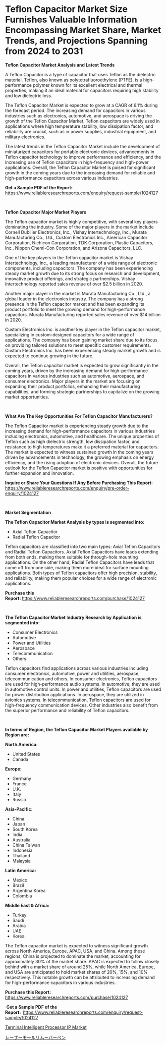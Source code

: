 <p><h1>Teflon Capacitor Market Size Furnishes Valuable Information Encompassing Market Share, Market Trends, and Projections Spanning from 2024 to 2031</h1></p><p><strong>Teflon Capacitor Market Analysis and Latest Trends</strong></p>
<p><p>A Teflon Capacitor is a type of capacitor that uses Teflon as the dielectric material. Teflon, also known as polytetrafluoroethylene (PTFE), is a high-performance polymer known for its excellent electrical and thermal properties, making it an ideal material for capacitors requiring high stability and low dielectric loss.</p><p>The Teflon Capacitor Market is expected to grow at a CAGR of 6.1% during the forecast period. The increasing demand for capacitors in various industries such as electronics, automotive, and aerospace is driving the growth of the Teflon Capacitor Market. Teflon capacitors are widely used in applications where high temperature stability, low dissipation factor, and reliability are crucial, such as in power supplies, industrial equipment, and military electronics.</p><p>The latest trends in the Teflon Capacitor Market include the development of miniaturized capacitors for portable electronic devices, advancements in Teflon capacitor technology to improve performance and efficiency, and the increasing use of Teflon capacitors in high-frequency and high-power applications. Overall, the Teflon Capacitor Market is poised for significant growth in the coming years due to the increasing demand for reliable and high-performance capacitors across various industries.</p></p>
<p><strong>Get a Sample PDF of the Report:&nbsp;</strong> <a href="https://www.reliableresearchreports.com/enquiry/request-sample/1024127">https://www.reliableresearchreports.com/enquiry/request-sample/1024127</a></p>
<p>&nbsp;</p>
<p><strong>Teflon Capacitor Major Market Players</strong></p>
<p><p>The Teflon capacitor market is highly competitive, with several key players dominating the industry. Some of the major players in the market include Cornell Dubilier Electronics, Inc., Vishay Intertechnology, Inc., Murata Manufacturing Co., Ltd., Custom Electronics Inc., American Capacitor Corporation, Nichicon Corporation, TDK Corporation, Plastic Capacitors, Inc., Nippon Chemi-Con Corporation, and Arizona Capacitors, LLC.</p><p>One of the key players in the Teflon capacitor market is Vishay Intertechnology, Inc., a leading manufacturer of a wide range of electronic components, including capacitors. The company has been experiencing steady market growth due to its strong focus on research and development, innovative product offerings, and strategic partnerships. Vishay Intertechnology reported sales revenue of over $2.5 billion in 2020.</p><p>Another major player in the market is Murata Manufacturing Co., Ltd., a global leader in the electronics industry. The company has a strong presence in the Teflon capacitor market and has been expanding its product portfolio to meet the growing demand for high-performance capacitors. Murata Manufacturing reported sales revenue of over $14 billion in 2020.</p><p>Custom Electronics Inc. is another key player in the Teflon capacitor market, specializing in custom-designed capacitors for a wide range of applications. The company has been gaining market share due to its focus on providing tailored solutions to meet specific customer requirements. Custom Electronics Inc. has been experiencing steady market growth and is expected to continue growing in the future.</p><p>Overall, the Teflon capacitor market is expected to grow significantly in the coming years, driven by the increasing demand for high-performance capacitors in various industries such as automotive, aerospace, and consumer electronics. Major players in the market are focusing on expanding their product portfolios, enhancing their manufacturing capabilities, and forming strategic partnerships to capitalize on the growing market opportunities.</p></p>
<p>&nbsp;</p>
<p><strong>What Are The Key Opportunities For Teflon Capacitor Manufacturers?</strong></p>
<p><p>The Teflon Capacitor market is experiencing steady growth due to the increasing demand for high-performance capacitors in various industries including electronics, automotive, and healthcare. The unique properties of Teflon such as high dielectric strength, low dissipation factor, and resistance to high temperatures make it a preferred material for capacitors. The market is expected to witness sustained growth in the coming years driven by advancements in technology, the growing emphasis on energy efficiency, and the rising adoption of electronic devices. Overall, the future outlook for the Teflon Capacitor market is positive with opportunities for further expansion and innovation.</p></p>
<p><strong>Inquire or Share Your Questions If Any Before Purchasing This Report:</strong> <a href="https://www.reliableresearchreports.com/enquiry/pre-order-enquiry/1024127">https://www.reliableresearchreports.com/enquiry/pre-order-enquiry/1024127</a></p>
<p>&nbsp;</p>
<p><strong>Market Segmentation</strong></p>
<p><strong>The Teflon Capacitor Market Analysis by types is segmented into:</strong></p>
<p><ul><li>Axial Teflon Capacitor</li><li>Radial Teflon Capacitor</li></ul></p>
<p><p>Teflon capacitors are classified into two main types: Axial Teflon Capacitors and Radial Teflon Capacitors. Axial Teflon Capacitors have leads extending from both ends, making them suitable for through-hole mounting applications. On the other hand, Radial Teflon Capacitors have leads that come off from one side, making them more ideal for surface mounting applications. Both types of Teflon capacitors offer high precision, stability, and reliability, making them popular choices for a wide range of electronic applications.</p></p>
<p><strong>Purchase this Report:&nbsp;</strong><a href="https://www.reliableresearchreports.com/purchase/1024127">https://www.reliableresearchreports.com/purchase/1024127</a></p>
<p>&nbsp;</p>
<p><strong>The Teflon Capacitor Market Industry Research by Application is segmented into:</strong></p>
<p><ul><li>Consumer Electronics</li><li>Automotive</li><li>Power and Utilities</li><li>Aerospace</li><li>Telecommunication</li><li>Others</li></ul></p>
<p><p>Teflon capacitors find applications across various industries including consumer electronics, automotive, power and utilities, aerospace, telecommunication and others. In consumer electronics, Teflon capacitors are used for high-performance audio systems. In automotive, they are used in automotive control units. In power and utilities, Teflon capacitors are used for power distribution applications. In aerospace, they are utilized in avionics systems. In telecommunication, Teflon capacitors are used for high-frequency communication devices. Other industries also benefit from the superior performance and reliability of Teflon capacitors.</p></p>
<p>&nbsp;</p>
<p><strong>In terms of Region, the Teflon Capacitor Market Players available by Region are:</strong></p>
<p>
    <p> <strong> North America: </strong>
        <ul>
            <li>United States</li>
            <li>Canada</li>
        </ul>
        </p> 
    <p> <strong> Europe: </strong>
        <ul>
            <li>Germany</li>
            <li>France</li>
            <li>U.K.</li>
            <li>Italy</li>
            <li>Russia</li>
        </ul>
        </p> 
    <p> <strong> Asia-Pacific: </strong>
        <ul>
            <li>China</li>
            <li>Japan</li>
            <li>South Korea</li>
            <li>India</li>
            <li>Australia</li>
            <li>China Taiwan</li>
            <li>Indonesia</li>
            <li>Thailand</li>
            <li>Malaysia</li>
        </ul>
        </p> 
    <p> <strong> Latin America: </strong>
        <ul>
            <li>Mexico</li>
            <li>Brazil</li>
            <li>Argentina Korea</li>
            <li>Colombia</li>
        </ul>
        </p> 
    <p> <strong> Middle East & Africa: </strong>
        <ul>
            <li>Turkey</li>
            <li>Saudi</li>
            <li>Arabia</li>
            <li>UAE</li>
            <li>Korea</li>
        </ul>
    </p>
    </p>
<p><p>The Teflon capacitor market is expected to witness significant growth across North America, Europe, APAC, USA, and China. Among these regions, China is projected to dominate the market, accounting for approximately 30% of the market share. APAC is expected to follow closely behind with a market share of around 25%, while North America, Europe, and USA are anticipated to hold market shares of 20%, 15%, and 10% respectively. This notable growth can be attributed to increasing demand for high-performance capacitors in various industries.</p></p>
<p><strong>Purchase this Report: </strong><a href="https://www.reliableresearchreports.com/purchase/1024127">https://www.reliableresearchreports.com/purchase/1024127</a></p>
<p>&nbsp;<strong>Get a Sample PDF of the Report:&nbsp;&nbsp;</strong><a href="https://www.reliableresearchreports.com/enquiry/request-sample/1024127">https://www.reliableresearchreports.com/enquiry/request-sample/1024127</a></p>
<p><strong></strong></p>
<p><p><a href="https://github.com/FassouRP/Market-Research-Report-List-3/blob/main/terminal-intelligent-processor-ip-market.md">Terminal Intelligent Processor IP Market</a></p><p><a href="https://github.com/nxboeu02965442/Market-Research-Report-List-1/blob/main/836924112731.md">レーザーモールリムーバーペン</a></p></p>